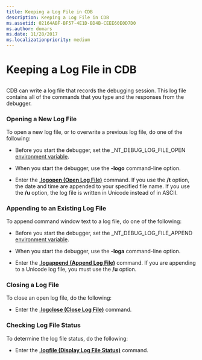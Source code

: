 ```yaml
---
title: Keeping a Log File in CDB
description: Keeping a Log File in CDB
ms.assetid: 02164ABF-BF57-4E1D-BD4B-CEEE60E0D7D0
ms.author: domars
ms.date: 11/28/2017
ms.localizationpriority: medium
---
```


# Keeping a Log File in CDB


## <span id="ddk_keeping_a_log_file_dbg"></span><span id="DDK_KEEPING_A_LOG_FILE_DBG"></span>


CDB can write a log file that records the debugging session. This log file contains all of the commands that you type and the responses from the debugger.

### <span id="opening_a_new_log_file"></span><span id="OPENING_A_NEW_LOG_FILE"></span>Opening a New Log File

To open a new log file, or to overwrite a previous log file, do one of the following:

-   Before you start the debugger, set the \_NT\_DEBUG\_LOG\_FILE\_OPEN [environment variable](environment-variables.md).

-   When you start the debugger, use the **-logo** command-line option.

-   Enter the [**.logopen (Open Log File)**](-logopen--open-log-file-.md) command. If you use the **/t** option, the date and time are appended to your specified file name. If you use the **/u** option, the log file is written in Unicode instead of in ASCII.

### <span id="appending_to_an_existing_log_file"></span><span id="APPENDING_TO_AN_EXISTING_LOG_FILE"></span>Appending to an Existing Log File

To append command window text to a log file, do one of the following:

-   Before you start the debugger, set the \_NT\_DEBUG\_LOG\_FILE\_APPEND [environment variable](environment-variables.md).

-   When you start the debugger, use the **-loga** command-line option.

-   Enter the [**.logappend (Append Log File)**](-logappend--append-log-file-.md) command. If you are appending to a Unicode log file, you must use the **/u** option.

### <span id="closing_a_log_file"></span><span id="CLOSING_A_LOG_FILE"></span>Closing a Log File

To close an open log file, do the following:

-   Enter the [**.logclose (Close Log File)**](-logclose--close-log-file-.md) command.

### <span id="checking_log_file_status"></span><span id="CHECKING_LOG_FILE_STATUS"></span>Checking Log File Status

To determine the log file status, do the following:

-   Enter the [**.logfile (Display Log File Status)**](-logfile--display-log-file-status-.md) command.

 

 





